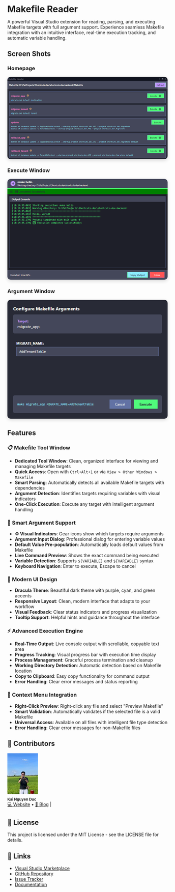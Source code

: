 <h1 style="margin:0">Makefile Reader</h1>

A powerful Visual Studio extension for reading, parsing, and executing Makefile targets with full argument support. Experience seamless Makefile integration with an intuitive interface, real-time execution tracking, and automatic variable handling.

## Screen Shots

### Homepage

<div align="center">
  <img src="blobs/home.png" alt="MakefileReader Extension in Action" style="max-width: 100%; border-radius: 10px; box-shadow: 0 4px 12px rgba(0, 0, 0, 0.15); margin: 0;">
  <br>
  <em></em>
</div>

### Execute Window

<div align="center">
  <img src="blobs/execute.png" alt="MakefileReader Extension in Action" style="max-width: 100%; border-radius: 10px; box-shadow: 0 4px 12px rgba(0, 0, 0, 0.15); margin: 0;">
  <br>
  <em></em>
</div>

### Argument Window

<div align="center">
  <img src="blobs/arg.png" alt="MakefileReader Extension in Action" style="max-width: 100%; border-radius: 10px; box-shadow: 0 4px 12px rgba(0, 0, 0, 0.15); margin: 0;">
  <br>
  <em></em>
</div>

## Features

### 📋 Makefile Tool Window
- **Dedicated Tool Window**: Clean, organized interface for viewing and managing Makefile targets
- **Quick Access**: Open with `Ctrl+Alt+1` or via `View > Other Windows > Makefile`
- **Smart Parsing**: Automatically detects all available Makefile targets with dependencies
- **Argument Detection**: Identifies targets requiring variables with visual indicators
- **One-Click Execution**: Execute any target with intelligent argument handling

### 🎯 Smart Argument Support
- **⚙️ Visual Indicators**: Gear icons show which targets require arguments
- **Argument Input Dialog**: Professional dialog for entering variable values
- **Default Value Pre-population**: Automatically loads default values from Makefile
- **Live Command Preview**: Shows the exact command being executed
- **Variable Detection**: Supports `$(VARIABLE)` and `${VARIABLE}` syntax
- **Keyboard Navigation**: Enter to execute, Escape to cancel

### 🎨 Modern UI Design
- **Dracula Theme**: Beautiful dark theme with purple, cyan, and green accents
- **Responsive Layout**: Clean, modern interface that adapts to your workflow
- **Visual Feedback**: Clear status indicators and progress visualization
- **Tooltip Support**: Helpful hints and guidance throughout the interface

### ⚡ Advanced Execution Engine
- **Real-Time Output**: Live console output with scrollable, copyable text area
- **Progress Tracking**: Visual progress bar with execution time display
- **Process Management**: Graceful process termination and cleanup
- **Working Directory Detection**: Automatic detection based on Makefile location
- **Copy to Clipboard**: Easy copy functionality for command output
- **Error Handling**: Clear error messages and status reporting

### 🔧 Context Menu Integration
- **Right-Click Preview**: Right-click any file and select "Preview Makefile"
- **Smart Validation**: Automatically validates if the selected file is a valid Makefile
- **Universal Access**: Available on all files with intelligent file type detection
- **Error Handling**: Clear error messages for non-Makefile files

## 👥 Contributors

![ava__3.jpg](blobs/ava.jpg)<br/><sub><b>Kai Nguyen Duc</b></sub><br/>[💻 Website](#) • [📘 Blog](#) |

## 📝 License

This project is licensed under the MIT License - see the LICENSE file for details.

## 🔗 Links

- [Visual Studio Marketplace](link-coming-soon)
- [GitHub Repository](https://github.com/your-username/MakefileReader)
- [Issue Tracker](https://github.com/your-username/MakefileReader/issues)
- [Documentation](https://github.com/your-username/MakefileReader/wiki)
